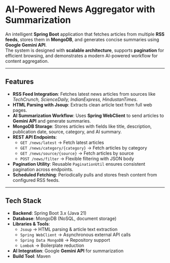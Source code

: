 # AI-Powered News Aggregator with Summarization

An intelligent **Spring Boot** application that fetches articles from multiple **RSS feeds**, stores them in **MongoDB**, and generates concise summaries using **Google Gemini API**.  
The system is designed with **scalable architecture**, supports **pagination** for efficient browsing, and demonstrates a modern AI-powered workflow for content aggregation.

---

## Features
- **RSS Feed Integration**: Fetches latest news articles from sources like *TechCrunch, ScienceDaily, IndianExpress, HindustanTimes*.
- **HTML Parsing with Jsoup**: Extracts clean article text from full web pages.
- **AI Summarization Workflow**: Uses **Spring WebClient** to send articles to **Gemini API** and generate summaries.
- **MongoDB Storage**: Stores articles with fields like title, description, publication date, source, category, and AI summary.
- **REST API Endpoints**:  
  - `GET /news/latest` → Fetch latest articles 
  - `GET /news/category/{category}` → Fetch articles by category  
  - `GET /news/source/{source}` → Fetch articles by source  
  - `POST /news/filter` → Flexible filtering with JSON body  
- **Pagination Utility**: Reusable `PaginationUtil` ensures consistent pagination across endpoints.
- **Scheduled Fetching**: Periodically pulls and stores fresh content from configured RSS feeds.

---

## Tech Stack
- **Backend**: Spring Boot 3.x (Java 21)
- **Database**: MongoDB (NoSQL, document storage)
- **Libraries & Tools**:  
  - `Jsoup` → HTML parsing & article text extraction  
  - `Spring WebClient` → Asynchronous external API calls  
  - `Spring Data MongoDB` → Repository support  
  - `Lombok` → Boilerplate reduction  
- **AI Integration**: Google **Gemini API** for summarization
- **Build Tool**: Maven
